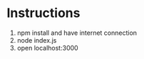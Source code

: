 
# Instructions

1. npm install and have internet connection
2. node index.js
3. open localhost:3000